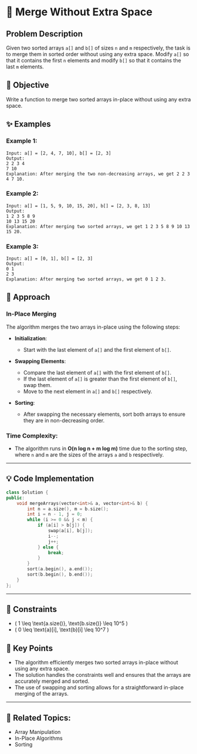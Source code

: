 # 🔁 **Merge Without Extra Space**

## Problem Description

Given two sorted arrays `a[]` and `b[]` of sizes `n` and `m` respectively, the task is to merge them in sorted order without using any extra space. Modify `a[]` so that it contains the first `n` elements and modify `b[]` so that it contains the last `m` elements.

## 🎯 **Objective**

Write a function to merge two sorted arrays in-place without using any extra space.

## ✨ **Examples**

### Example 1:
```plaintext
Input: a[] = [2, 4, 7, 10], b[] = [2, 3]
Output:
2 2 3 4
7 10
Explanation: After merging the two non-decreasing arrays, we get 2 2 3 4 7 10.
```

### Example 2:
```plaintext
Input: a[] = [1, 5, 9, 10, 15, 20], b[] = [2, 3, 8, 13]
Output:
1 2 3 5 8 9
10 13 15 20
Explanation: After merging two sorted arrays, we get 1 2 3 5 8 9 10 13 15 20.
```

### Example 3:
```plaintext
Input: a[] = [0, 1], b[] = [2, 3]
Output:
0 1
2 3
Explanation: After merging two sorted arrays, we get 0 1 2 3.
```

## 🚀 **Approach**

### **In-Place Merging**

The algorithm merges the two arrays in-place using the following steps:

- **Initialization**:
  - Start with the last element of `a[]` and the first element of `b[]`.

- **Swapping Elements**:
  - Compare the last element of `a[]` with the first element of `b[]`.
  - If the last element of `a[]` is greater than the first element of `b[]`, swap them.
  - Move to the next element in `a[]` and `b[]` respectively.

- **Sorting**:
  - After swapping the necessary elements, sort both arrays to ensure they are in non-decreasing order.

### **Time Complexity**:
- The algorithm runs in **O(n log n + m log m)** time due to the sorting step, where `n` and `m` are the sizes of the arrays `a` and `b` respectively.

---

## 💡 **Code Implementation**

```cpp
class Solution {
public:
    void mergeArrays(vector<int>& a, vector<int>& b) {
        int n = a.size(), m = b.size();
        int i = n - 1, j = 0;
        while (i >= 0 && j < m) {
            if (a[i] > b[j]) {
                swap(a[i], b[j]);
                i--;
                j++;
            } else {
                break;
            }
        }
        sort(a.begin(), a.end());
        sort(b.begin(), b.end());
    }
};
```

---

## 🔧 **Constraints**

- \( 1 \leq \text{a.size()}, \text{b.size()} \leq 10^5 \)
- \( 0 \leq \text{a}[i], \text{b}[i] \leq 10^7 \)

## 🌟 **Key Points**

- The algorithm efficiently merges two sorted arrays in-place without using any extra space.
- The solution handles the constraints well and ensures that the arrays are accurately merged and sorted.
- The use of swapping and sorting allows for a straightforward in-place merging of the arrays.

---

## 🔗 **Related Topics**:
- Array Manipulation
- In-Place Algorithms
- Sorting